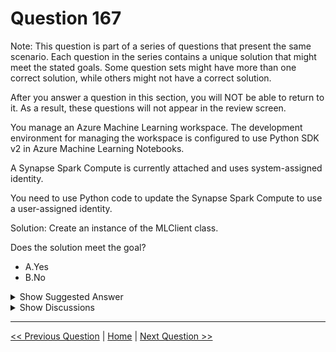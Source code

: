 # Question 167

Note: This question is part of a series of questions that present the same scenario. Each question in the series contains a unique solution that might meet the stated goals. Some question sets might have more than one correct solution, while others might not have a correct solution.

After you answer a question in this section, you will NOT be able to return to it. As a result, these questions will not appear in the review screen.

You manage an Azure Machine Learning workspace. The development environment for managing the workspace is configured to use Python SDK v2 in Azure Machine Learning Notebooks.

A Synapse Spark Compute is currently attached and uses system-assigned identity.

You need to use Python code to update the Synapse Spark Compute to use a user-assigned identity.

Solution: Create an instance of the MLClient class.

Does the solution meet the goal?

* A.Yes
* B.No

<details>
  <summary>Show Suggested Answer</summary>

  <strong>B</strong><br>

</details>

<details>
  <summary>Show Discussions</summary>

<blockquote><p><strong>Sadhak</strong> <code>(Tue 05 Nov 2024 16:44)</code> - <em>Upvotes: 1</em></p><p>To update a Synapse Spark Compute to use a user-assigned identity in Python code, you need to access the Azure Synapse Analytics management client and configure the &quot;identity&quot; property of your Synapse Spark pool object with the desired user-assigned managed identity details, specifying the &quot;type&quot; as &quot;UserAssigned&quot; and providing the relevant &quot;principalId&quot; of the user-assigned identity. 
Key steps:
Import necessary libraries.
Code

   from azure.mgmt.synapse import SynapseManagementClient

   from azure.identity import DefaultAzureCredential</p></blockquote>

</details>

---

[<< Previous Question](question_166.md) | [Home](/index.md) | [Next Question >>](question_168.md)
